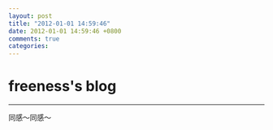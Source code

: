 ```yaml
---
layout: post
title: "2012-01-01 14:59:46"
date: 2012-01-01 14:59:46 +0800
comments: true
categories: 
---
```


# freeness's blog

----------

>
同感～同感～